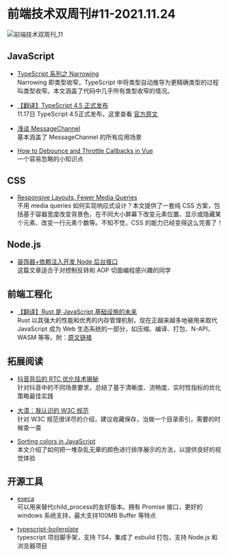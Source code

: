 # 前端技术双周刊#11-2021.11.24

![前端技术双周刊_11](https://tva1.sinaimg.cn/large/008i3skNly1gwq9h0xc6aj30p00anjtp.jpg)

## JavaScript
- [TypeScript 系列之 Narrowing](https://zhuanlan.zhihu.com/p/432622039)
<br>Narrowing 即类型收窄，TypeScript 中将类型自动推导为更精确类型的过程叫类型收窄。本文涵盖了代码中几乎所有类型收窄的情况。

- [【翻译】TypeScript 4.5 正式发布](https://zhuanlan.zhihu.com/p/435054926)
<br>11.17日 TypeScript 4.5正式发布，这里查看 [官方原文](https://devblogs.microsoft.com/typescript/announcing-typescript-4-5/)

- [浅谈 MessageChannel](https://zhuanlan.zhihu.com/p/432726048)
<br>基本涵盖了 MessageChannel 的所有应用场景

- [How to Debounce and Throttle Callbacks in Vue](https://dmitripavlutin.com/vue-debounce-throttle/)
<br>一个容易忽略的小知识点

## CSS

- [Responsive Layouts, Fewer Media Queries](https://css-tricks.com/responsive-layouts-fewer-media-queries/)
<br>不用 media queries 如何实现响应式设计？本文提供了一套纯 CSS 方案，包括基于容器宽度改变背景色，在不同大小屏幕下改变元素位置、显示或隐藏某个元素、改变一行元素个数等。不知不觉，CSS 的能力已经变得这么完善了！

## Node.js
- [装饰器+依赖注入开发 Node 后台接口](https://zhuanlan.zhihu.com/p/433149145)
<br>这篇文章适合于对控制反转和 AOP 切面编程感兴趣的同学

## 前端工程化
- [【翻译】Rust 是 JavaScript 基础设施的未来](https://mp.weixin.qq.com/s/n_ZeNp1MjWiA4bb62oto7A)
<br>Rust 以其强大的性能和优秀的内存管理机制，现在正越来越多地被用来取代 JavaScript 成为 Web 生态系统的一部分，如压缩、编译、打包、N-API、WASM 等等。附：[原文链接](https://leerob.io/blog/rust)

## 拓展阅读
- [抖音背后的 RTC 优化技术揭秘](https://mp.weixin.qq.com/s/BhVM6i3ZPwTwTqJoT3qR1g)
<br>针对抖音中的不同场景要求，总结了基于清晰度、流畅度、实时性指标的优化策略最佳实践

- [大漠：我认识的 W3C 规范](https://mp.weixin.qq.com/s/sND2srCSi0k1bQnIkXxmvw)
<br>针对 W3C 规范很详尽的介绍，建议收藏保存，当做一个目录索引，需要的时候查一查

- [Sorting colors in JavaScript](https://tomekdev.com/posts/sorting-colors-in-js)
<br>本文介绍了如何把一堆杂乱无章的颜色进行排序展示的方法，以提供良好的视觉体验

## 开源工具

- [execa](https://github.com/sindresorhus/execa)
<br>可以用来替代child_process的友好版本。拥有 Promise 接口，更好的 windows 系统支持，最大支持100MB Buffer 等特点

- [typescript-boilerplate](https://github.com/metachris/typescript-boilerplate)
<br>typescript 项目脚手架，支持 TS4，集成了 esbuild 打包，支持 Node.js 和浏览器项目





